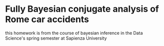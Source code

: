 # Fully Bayesian conjugate analysis of Rome car accidents
this homework is from the course of bayesian inference in the Data Science's spring semester at Sapienza University
